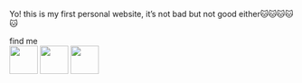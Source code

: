 Yo! this is my first personal website, it’s not bad but not good either🐱🐱🐱🐱🐱

find me <br>
<a href="https://twitter.com/grifixn"><img src="https://upload.wikimedia.org/wikipedia/commons/thumb/6/6f/Logo_of_Twitter.svg/512px-Logo_of_Twitter.svg.png?20220821125553" width="50px"></a> 
<a href="https://www.instagram.com/alixatofer/"><img src="https://upload.wikimedia.org/wikipedia/commons/thumb/e/e7/Instagram_logo_2016.svg/768px-Instagram_logo_2016.svg.png" width="50px"></a>
<a href="https://github.com/alixa01"><img src="https://github.githubassets.com/images/modules/logos_page/GitHub-Mark.png" width="50px"></a>
